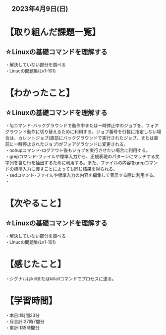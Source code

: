 ## 　2023年4月9日(日)
# 【取り組んだ課題一覧】
## ☆Linuxの基礎コマンドを理解する
・解決していない部分を調べる<br>
・Linucの問題集(Lv1-101)
# 【わかったこと】
## ☆Linuxの基礎コマンドを理解する
・fgコマンド-バックグラウンドで動作中または一時停止中のジョブを、フォアグラウンド動作に切り替えるために利用する。ジョブ番号を引数に指定しない場合は、カレントジョブ(直前にバックグラウンドで実行されたジョブ、または直前に一時停止されたジョブ)がフォアグラウンドに変更される。<br>
・nohupコマンド-ログアウト後もジョブを実行させたい場合に利用する。<br>
・grepコマンド-ファイルや標準入力から、正規表現のパターンにマッチする文字列を含む行を抽出するために利用する。また、ファイルの内容をgrepコマンドの標準入力に渡すことによっても同じ結果を得られる。<br>
・sedコマンド-ファイルや標準入力の内容を編集して表示する際に利用する。<br>
・
# 【次やること】
## ☆Linuxの基礎コマンドを理解する
・解決していない部分を調べる<br>
・Linucの問題集(Lv1-101)
# 【感じたこと】
・シグナルはkillまたはkillallコマンドでプロセスに送る。
# 【学習時間】
・本日:1時間23分<br>
・月合計:27時7間分<br>
・累計:185時間分
